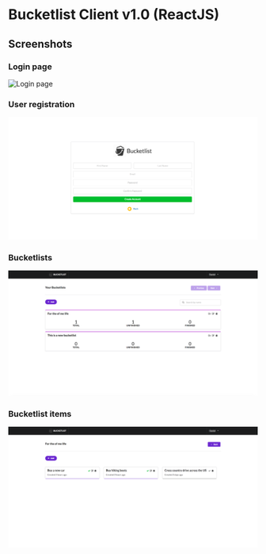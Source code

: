 # Bucketlist Client v1.0 (ReactJS)

## Screenshots

### Login page
![Login page](creenshots/login.png?raw=true "Login Page")

### User registration
![User registration page](screenshots/registration.png?raw=true "User registration Page")

### Bucketlists
![Bucketlists page](screenshots/bucketlists.png?raw=true "Bucketlist Page")

### Bucketlist items
![Bucketlist items page](screenshots/bucketlist_items.png?raw=true "Bucketlist items Page")